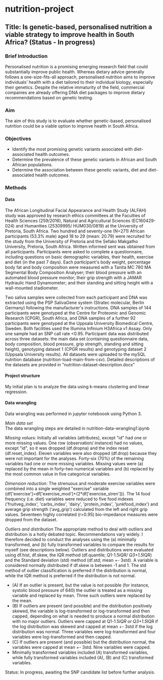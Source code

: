 # nutrition-project

## Title: Is genetic-based, personalised nutrition a viable strategy to improve health in South Africa? (Status - In progress)

### Brief Introduction
Personalised nutrition is a promising emerging research field that could substantially improve public health. Whereas dietary advice generally follows a one-size-fits-all approach, personalised nutrition aims to improve individuals’ health with a diet tailored to their individual biology, especially their genetics. Despite the relative immaturity of the field, commercial companies are already offering DNA diet packages to improve dietary recommendations based on genetic testing.

### Aim
The aim of this study is to evaluate whether genetic-based, personalised nutrition could be a viable option to improve health in South Africa.

### Objectives
* Identify the most promising genetic variants associated with diet-associated health outcomes.
* Determine the prevalence of these genetic variants in African and South African populations.
* Determine the association between these genetic variants, diet and diet-associated health outcomes.

### Methods
#### Data
The African Longitudinal Facial Appearance and Health Study (ALFAH) study was approved by research ethics committees at the Faculties of Health Sciences (259/2016), Natural and Agricultural Sciences (EC160429-024) and Humanities (25309995/ HUM030/0819) at the University of Pretoria, South Africa. Two hundred and seventy-one (N=271) African participants (53.3% male) aged 18 to 29 (mean: 20.79) were recruited for the study from the University of Pretoria and the Sefako Makgatho University, Pretoria, South Africa. Written informed sent was obtained from all participants. Participants were asked to complete a questionnaire, including questions on basic demographic variables, their health, exercise and diet (in the past 7 days). Each participant's body weight, percentage body fat and body composition were measured with a Tanita MC 780 MA Segmental Body Composition Analyser; their blood pressure with an automated blood pressure monitor; their grip strength with a JAMAR Hydraulic Hand Dynamometer; and their standing and sitting height with a wall-mounted stadiometer. 

Two saliva samples were collected from each participant and DNA was extracted using the PSP SalivaGene system (Stratec molecular, Berlin Germany) following the manufacturer's instructions. DNA samples of 144 participants were genotyped at the Centre for Proteomic and Genomic Research (CPGR), South Africa, and DNA samples of a further 92 participants were genotyped at the Uppsala University Biomedical Centre, Sweden. Both facilities used the Illumina Infinium H3Africa v1 Assay. Only one sample had an SNP call rate <0.95. Participant data was distributed across three datasets: the main data set (containing questionnaire data, body composition, blood pressure, grip strength, standing and sitting height), genotyping dataset 1 (CPGR results) and genotyping dataset 2 (Uppsala University results). All datasets were uploaded to the mySQL nutrition database (nutrition-load-main-from-csv). Detailed descriptions of the datasets are provided in "nutrition-dataset-description.docx"

#### Project structure
My initial plan is to analyze the data using k-means clustering and linear regression.

#### Data wrangling
Data wrangling was performed in jupyter noteboook using Python 3.

*Main data set* 
<br> The data wrangling steps are detailed in nutrition-data-wrangling1.ipynb

*Missing values:* Initially all variables (attributes), except "id" had one or more missing values. One row (observation/ instance) had no values, except "id", so it was dropped (df.dropna) and the index reset (df.reset_index). Eleven variables were also dropped (df.drop) because they were not important for the analyses. Forty-six (70%) of the remaining variables had one or more missing variables. Missing values were (a) replaced by the mean in forty-two numerical variables and (b) replaced by the most common value in five categorical variables. 

*Dimension reduction:* The strenuous and moderate exercise variables were combined into a single weighted "exercise" variable (df['exercise']=df['exercise_mod']+(2*df['exercise_stren'])). The 14 food frequency (i.e. diet) variables were reduced to five food indexes ('fruitveg_index', 'carbs_index', 'dairy', 'protein_index', 'junkfood_index') and average grip strength ('avg_grip') calculated from the left and right grip values. Seventeen highly correlated (r>0.95) bio-impedance measures were dropped from the dataset.

*Outliers and distribution*  The appropriate method to deal with outliers and distribution is a hotly debated topic. Recommendations vary widely. I therefore decided to conduct the analyses using the (a) minimally transformed, and (b) fully transformed variables to compare the results for myself (see descriptions below). Outliers and distributions were evaluated using df.hist, df.skew, the IQR method (df.quantile; Q1-1.5*IQR/ Q3+1.5*IQR) and the Standard deviation (std) method (df.std; mean +- 3std). A variable is considered normally distributed if df.skew is between -1 and 1. The std method of outlier classification is preferred if the distribution is normal, while the IQR method is preferred if the distribution is not normal. 
 * (A) If an outlier is present, but the value is not possible (for instance, systolic blood pressure of 640) the outlier is treated as a missing variable and replaced by mean. Three such outliers were replaced by the mean.
 * (B) If outliers are present (and possible) and the distribution positively skewed, the variable is log-transformed or log-transformed and then capped, depending on what is needed to produce a normal distribution with no major outliers. Outliers were capped at Q1-1.5*IQR or Q3+1.5*IQR if the log distribution was skewed and capped at mean +- 3std if the log distribution was normal. Three variables were log-transformed and four variables were log-transformed and then capped.
 * (C) If outliers are present (and possible) but the distribution normal, the variables were capped at mean +- 3std. Nine variables were capped.
 * Minimally transformed variables included (A) transformed variables, while fully transformed variables included (A), (B) and (C) transformed variables.

Status: In progress, awaiting the SNP candidate list before further analysis.



